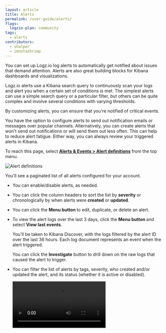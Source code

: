 ```yaml
---
layout: article
title: Alerts
permalink: /user-guide/alerts/
flags:
  logzio-plan: community
tags:
  - alerts
contributors:
  - shalper
  - imnotashrimp
---
```


You can set up Logz.io log alerts to automatically get notified about issues that demand attention. Alerts are also great building blocks for Kibana dashboards and visualizations.

Logz.io alerts use a Kibana search query to continuously scan your logs and alert you when a certain set of conditions is met. The simplest alerts can use a simple search query or a particular filter, but others can be quite complex and involve several conditions with varying thresholds.

By customizing alerts, you can ensure that you're notified of critical events.

You have the option to configure alerts to send out notification emails or messages over popular channels. Alternatively, you can create alerts that won't send out notifications or will send them out less often. This can help to reduce alert fatigue.
Either way, you can always review your triggered alerts in Kibana.

To reach this page,
select [**Alerts & Events > Alert definitions**](https://app.logz.io/#/dashboard/triggers/alert-definitions)
from the top menu.

![Alert definitions](https://dytvr9ot2sszz.cloudfront.net/logz-docs/alerts/alerts-index.png)

You'll see a paginated list of all alerts configured for your account.

* You can enable/disable alerts, as needed.

* You can click the column headers to sort the list by **severity** or chronologically by when alerts were **created** or **updated**.

* You can click the **Menu button <i class="li li-ellipsis-v"></i>** to edit, duplicate, or delete an alert.

* To view the alert logs over the last 3 days, click the **Menu button <i class="li li-ellipsis-v"></i>** and select **View last events**.

  You'll be taken to Kibana Discover, with the logs filtered by the alert ID over the last 36 hours. Each log document represents an event when the alert triggered.

  You can click the **Investigate** button to drill down on the raw logs that caused the alert to trigger.

* You can filter the list of alerts by tags, severity, who created and/or updated the alert, and its status (whether it is active or disabled).

  <video autoplay loop>
  <source src="https://dytvr9ot2sszz.cloudfront.net/logz-docs/alerts/filter-alerts.mp4" type="video/mp4" />
  </video>